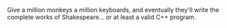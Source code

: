 Give a million monkeys a million keyboards, and eventually they'll write the complete works of Shakespeare... or at least a valid C++ program.
